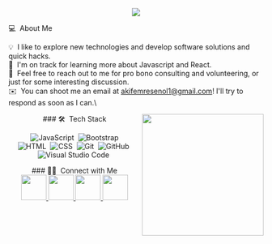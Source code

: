  <p align="center">
  <img src="https://media0.giphy.com/media/TcdpZwYDPlWXC/giphy.gif"/>
</p>

<!-- ## 👋 &nbsp;Hey there! I'm Akif Emre -->

 💻 &nbsp;About Me
 
 💡 &nbsp;I like to explore new technologies and develop software solutions and quick hacks.\
🌱 &nbsp;I'm on track for learning more about Javascript and React.\
💬 &nbsp;Feel free to reach out to me for pro bono consulting and volunteering, or just for some interesting discussion.\
✉️ &nbsp;You can shoot me an email at akifemresenol1@gmail.com! I'll try to respond as soon as I can.\
 
 
 <img align= "right" width= "240" src= "https://media1.giphy.com/media/Y4ak9Ki2GZCbJxAnJD/giphy.gif?cid=790b7611066ebe04d2dbbd8fa8a3dde307f8193b8e554267&rid=giphy.gif&ct=g"/>
 
<div align="center"> 
### 🛠 &nbsp;Tech Stack

![JavaScript](https://img.shields.io/badge/-JavaScript-05122A?style=flat&logo=javascript)&nbsp;
![Bootstrap](https://img.shields.io/badge/-Bootstrap-05122A?style=flat&logo=bootstrap&logoColor=563D7C)\
![HTML](https://img.shields.io/badge/-HTML-05122A?style=flat&logo=HTML5)&nbsp;
![CSS](https://img.shields.io/badge/-CSS-05122A?style=flat&logo=CSS3&logoColor=1572B6)&nbsp;
![Git](https://img.shields.io/badge/-Git-05122A?style=flat&logo=git)&nbsp;
![GitHub](https://img.shields.io/badge/-GitHub-05122A?style=flat&logo=github)&nbsp;
![Visual Studio Code](https://img.shields.io/badge/-Visual%20Studio%20Code-05122A?style=flat&logo=visual-studio-code&logoColor=007ACC)&nbsp;
<div align="center"> 
### 🤝🏻 &nbsp;Connect with Me
 <div/>

<a href="https://www.linkedin.com/in/akif-emre-şenol-069740258/">
  <img height="50" src="https://user-images.githubusercontent.com/46517096/166973395-19676cd8-f8ec-4abf-83ff-da8243505b82.png"/>
</a>
 
 <a href="mailto:akifemresenol1@gmail.com">
  <img height="50" src="https://ih1.redbubble.net/image.4090516662.6550/st,small,507x507-pad,600x600,f8f8f8.jpg"/>
</a>


<a href="https://www.instagram.com/akifemresenol/">
  <img height="50" src="https://user-images.githubusercontent.com/46517096/166974368-9798f39f-1f46-499c-b14e-81f0a3f83a06.png"/>


  
  <a href="https://twitter.com/akifemresenol">
  <img height="50" src="https://user-images.githubusercontent.com/46517096/166974271-91dfa250-d70b-4cb9-8707-f1bda1b708c3.png"/>
</a>
  
  </div>
  
 
